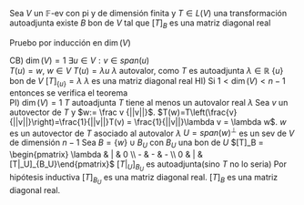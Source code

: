 Sea $V$ un $\mathbb F$-ev con pi y de dimensión finita y $T \in L(V)$ una transformación autoadjunta existe $B$ bon de $V$ tal que $[T]_B$ es una matriz diagonal real

Pruebo por inducción en $\dim(V$)

CB) $\dim(V)=1$
	$\exists u \in V : v \in span(u)$  
	$T(u)=w$, $w\in V$
	$T(u)=\lambda u$
	$\lambda$ autovalor, como $T$ es autoadjunta $\lambda \in \mathbb R$
	$\{u\}$ bon de $V$
	$[T]_{\{u\}} = \lambda$
	$\lambda$ es una matriz diagonal real
HI) Si $1<\dim(V)<n-1$ entonces se verifica el teorema	
PI)
	$\dim(V)=1$
	$T$ autoadjunta
	$T$ tiene al menos un autovalor real $\lambda$
	Sea $v$ un autovector de $T$ y $w:= \frac v {||v||}$. $T(w)=T\left(\frac{v}{||v||}\right)=\frac{1}{||v||}T(v) = \frac{1}{||v||}\lambda v = \lambda w$.
	$w$ es un autovector de $T$ asociado al autovalor $\lambda$
	$U=span(w)^\perp$ es un sev de $V$ de dimensión $n-1$
	Sea $B=\{w\} \cup B_U$ con $B_U$ una bon de $U$
	$[T]_B = \begin{pmatrix} \lambda & |  & 0 \\ - & - & -  \\ 0 & | & [T|_U]_{B_U}\end{pmatrix}$ 
	$[T|_U]_{B_U}$ es autoadjunta(sino $T$ no lo seria)
	Por hipótesis inductiva $[T]_{B_U}$ es una matriz diagonal real. $[T]_B$ es una matriz diagonal real.